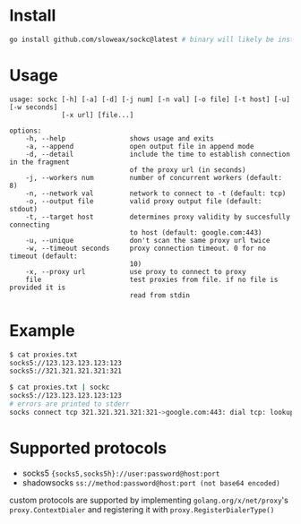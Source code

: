 # Install
```sh
go install github.com/sloweax/sockc@latest # binary will likely be installed at ~/go/bin
```

# Usage
```
usage: sockc [-h] [-a] [-d] [-j num] [-n val] [-o file] [-t host] [-u] [-w seconds]
             [-x url] [file...]

options:
    -h, --help                shows usage and exits
    -a, --append              open output file in append mode
    -d, --detail              include the time to establish connection in the fragment
                              of the proxy url (in seconds)
    -j, --workers num         number of concurrent workers (default: 8)
    -n, --network val         network to connect to -t (default: tcp)
    -o, --output file         valid proxy output file (default: stdout)
    -t, --target host         determines proxy validity by succesfully connecting
                              to host (default: google.com:443)
    -u, --unique              don't scan the same proxy url twice
    -w, --timeout seconds     proxy connection timeout. 0 for no timeout (default:
                              10)
    -x, --proxy url           use proxy to connect to proxy
    file                      test proxies from file. if no file is provided it is
                              read from stdin
```

# Example
```sh
$ cat proxies.txt
socks5://123.123.123.123:123
socks5://321.321.321.321:321

$ cat proxies.txt | sockc
socks5://123.123.123.123:123
# errors are printed to stderr
socks connect tcp 321.321.321.321:321->google.com:443: dial tcp: lookup 321.321.321.321: no such host
```

# Supported protocols

- socks5 `{socks5,socks5h}://user:password@host:port`
- shadowsocks `ss://method:password@host:port (not base64 encoded)`

custom protocols are supported by implementing `golang.org/x/net/proxy`'s `proxy.ContextDialer` and registering it with `proxy.RegisterDialerType()`
